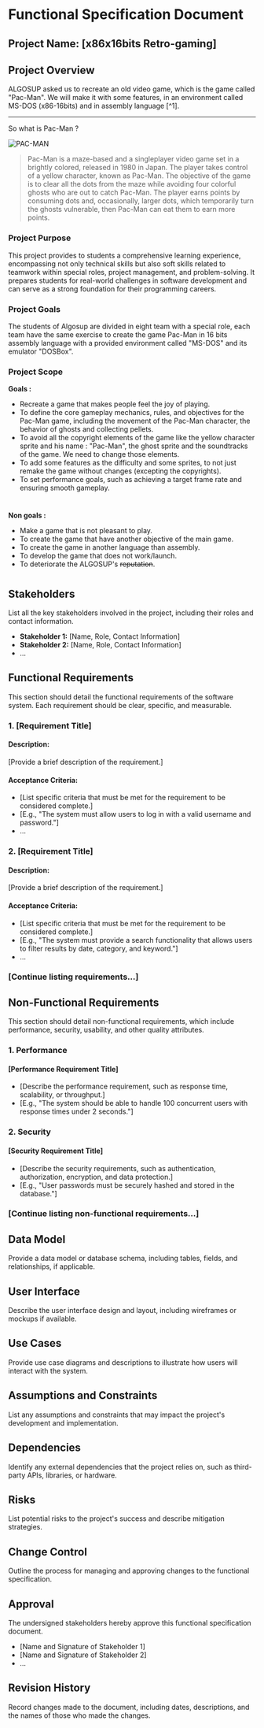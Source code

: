 
# Functional Specification Document

## Project Name: [x86x16bits Retro-gaming]

## Project Overview


ALGOSUP asked us to recreate an old video game, which is the game called "Pac-Man". We will make it with some features, in an environment called MS-DOS (x86-16bits) and in assembly language [^1].

---
 So what is Pac-Man ? 

![PAC-MAN](https://ocremix.org/files/images/games/arc/2/pac-man-arc-title-80834.jpg)

>Pac-Man is a maze-based and a singleplayer video game set in a brightly colored, released in 1980 in Japan. The player takes control of a yellow character, known as Pac-Man. The objective of the game is to clear all the dots from the maze while avoiding four colorful ghosts who are out to catch Pac-Man. The player earns points by consuming dots and, occasionally, larger dots, which temporarily turn the ghosts vulnerable, then Pac-Man can eat them to earn more points.

### Project Purpose

This project provides to students a comprehensive learning experience, encompassing not only technical skills but also soft skills related to teamwork within special roles, project management, and problem-solving. It prepares students for real-world challenges in software development and can serve as a strong foundation for their programming careers.

### Project Goals

The students of Algosup are divided in eight team with a special role, each team have the same exercise to create the game Pac-Man in 16 bits assembly language with a provided environment called "MS-DOS" and its emulator "DOSBox".

### Project Scope


**Goals :**

- Recreate a game that makes people feel the joy of playing. 
- To define the core gameplay mechanics, rules, and objectives for the Pac-Man game, including the movement of the Pac-Man character, the behavior of ghosts and collecting pellets.
- To avoid all the copyright elements of the game like the yellow character sprite and his name : "Pac-Man", the ghost sprite and the soundtracks of the game. We need to change those elements. 
- To add some features as the difficulty and some sprites, to not just remake the game without changes (excepting the copyrights).
- To set performance goals, such as achieving a target frame rate and ensuring smooth gameplay.


#
**Non goals :**
- Make a game that is not pleasant to play. 
- To create the game that have another objective of the main game.
- To create the game in another language than assembly. 
- To develop the game that does not work/launch. 
- To deteriorate the ALGOSUP's ~~reputation~~.


#
## Stakeholders

List all the key stakeholders involved in the project, including their roles and contact information.

- **Stakeholder 1:** [Name, Role, Contact Information]
- **Stakeholder 2:** [Name, Role, Contact Information]
- ...

## Functional Requirements

This section should detail the functional requirements of the software system. Each requirement should be clear, specific, and measurable.

### 1. [Requirement Title]

#### Description:

[Provide a brief description of the requirement.]

#### Acceptance Criteria:

- [List specific criteria that must be met for the requirement to be considered complete.]
- [E.g., "The system must allow users to log in with a valid username and password."]
- ...

### 2. [Requirement Title]

#### Description:

[Provide a brief description of the requirement.]

#### Acceptance Criteria:

- [List specific criteria that must be met for the requirement to be considered complete.]
- [E.g., "The system must provide a search functionality that allows users to filter results by date, category, and keyword."]
- ...

### [Continue listing requirements...]

## Non-Functional Requirements

This section should detail non-functional requirements, which include performance, security, usability, and other quality attributes.

### 1. Performance

#### [Performance Requirement Title]

- [Describe the performance requirement, such as response time, scalability, or throughput.]
- [E.g., "The system should be able to handle 100 concurrent users with response times under 2 seconds."]

### 2. Security

#### [Security Requirement Title]

- [Describe the security requirements, such as authentication, authorization, encryption, and data protection.]
- [E.g., "User passwords must be securely hashed and stored in the database."]

### [Continue listing non-functional requirements...]

## Data Model

Provide a data model or database schema, including tables, fields, and relationships, if applicable.

## User Interface

Describe the user interface design and layout, including wireframes or mockups if available.

## Use Cases

Provide use case diagrams and descriptions to illustrate how users will interact with the system.

## Assumptions and Constraints

List any assumptions and constraints that may impact the project's development and implementation.

## Dependencies

Identify any external dependencies that the project relies on, such as third-party APIs, libraries, or hardware.

## Risks

List potential risks to the project's success and describe mitigation strategies.

## Change Control

Outline the process for managing and approving changes to the functional specification.

## Approval

The undersigned stakeholders hereby approve this functional specification document.

- [Name and Signature of Stakeholder 1]
- [Name and Signature of Stakeholder 2]
- ...

## Revision History

Record changes made to the document, including dates, descriptions, and the names of those who made the changes.